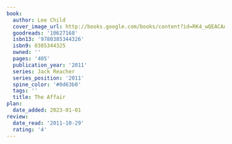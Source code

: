 ```yaml
---
book:
  author: Lee Child
  cover_image_url: http://books.google.com/books/content?id=RK4_wQEACAAJ&printsec=frontcover&img=1&zoom=1&source=gbs_api
  goodreads: '10627168'
  isbn13: '9780385344326'
  isbn9: 0385344325
  owned: ''
  pages: '405'
  publication_year: '2011'
  series: Jack Reacher
  series_position: '2011'
  spine_color: '#0d63b0'
  tags: ''
  title: The Affair
plan:
  date_added: 2023-01-01
review:
  date_read: '2011-10-29'
  rating: '4'
---
```

